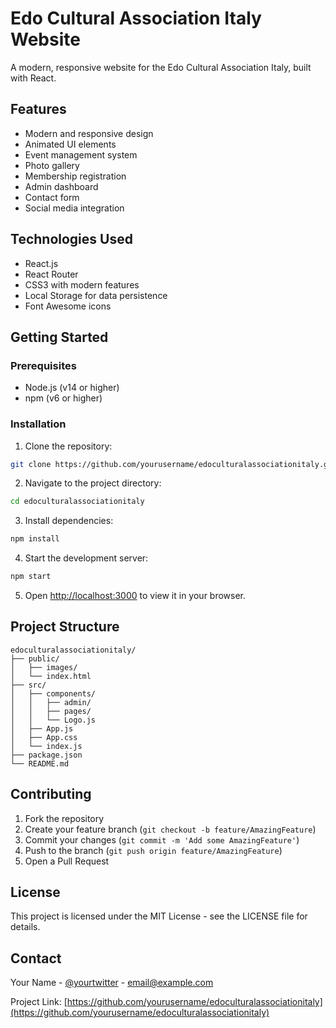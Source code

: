# Edo Cultural Association Italy Website

A modern, responsive website for the Edo Cultural Association Italy, built with React.

## Features

- Modern and responsive design
- Animated UI elements
- Event management system
- Photo gallery
- Membership registration
- Admin dashboard
- Contact form
- Social media integration

## Technologies Used

- React.js
- React Router
- CSS3 with modern features
- Local Storage for data persistence
- Font Awesome icons

## Getting Started

### Prerequisites

- Node.js (v14 or higher)
- npm (v6 or higher)

### Installation

1. Clone the repository:
```bash
git clone https://github.com/yourusername/edoculturalassociationitaly.git
```

2. Navigate to the project directory:
```bash
cd edoculturalassociationitaly
```

3. Install dependencies:
```bash
npm install
```

4. Start the development server:
```bash
npm start
```

5. Open [http://localhost:3000](http://localhost:3000) to view it in your browser.

## Project Structure

```
edoculturalassociationitaly/
├── public/
│   ├── images/
│   └── index.html
├── src/
│   ├── components/
│   │   ├── admin/
│   │   ├── pages/
│   │   └── Logo.js
│   ├── App.js
│   ├── App.css
│   └── index.js
├── package.json
└── README.md
```

## Contributing

1. Fork the repository
2. Create your feature branch (`git checkout -b feature/AmazingFeature`)
3. Commit your changes (`git commit -m 'Add some AmazingFeature'`)
4. Push to the branch (`git push origin feature/AmazingFeature`)
5. Open a Pull Request

## License

This project is licensed under the MIT License - see the LICENSE file for details.

## Contact

Your Name - [@yourtwitter](https://twitter.com/yourtwitter) - email@example.com

Project Link: [https://github.com/yourusername/edoculturalassociationitaly](https://github.com/yourusername/edoculturalassociationitaly) 